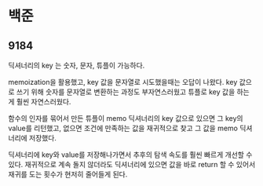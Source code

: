 # 백준

## 9184

딕셔너리의 key 는 숫자, 문자, 튜플이 가능하다.

memoization을 활용했고, key 값을 문자열로 시도했을때는 오답이 나왔다. key 값으로 쓰기 위해 숫자를 문자열로 변환하는 과정도 부자연스러웠고 튜플로 key 값을 하는게 훨씬 자연스러웠다.

함수의 인자를 묶어서 만든 튜플이 memo 딕셔너리의 key 값으로 있으면 그 key의 value를 리턴했고, 없으면 조건에 만족하는 값을 재귀적으로 찾고 그 값을 memo 딕셔너리에 저장했다.

딕셔너리에 key와 value를 저장해나가면서 추후의 탐색 속도를 훨씬 빠르게 개선할 수 있다. 재귀적으로 계속 돌지 않더라도 딕셔너리에 있으면 값을 바로 return 할 수 있어서 재귀를 도는 횟수가 현저히 줄어들게 된다.

